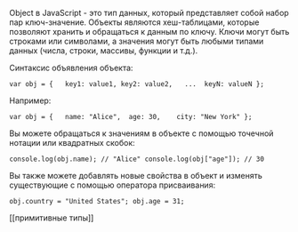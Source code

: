 Object в JavaScript - это тип данных, который представляет собой набор пар ключ-значение. Объекты являются хеш-таблицами, которые позволяют хранить и обращаться к данным по ключу. Ключи могут быть строками или символами, а значения могут быть любыми типами данных (числа, строки, массивы, функции и т.д.).

Синтаксис объявления объекта:


`var obj = {   key1: value1,
						key2: value2,   ... 
						  keyN: valueN };`

Например:

`var obj = {   name: "Alice", 
						age: 30,   
						city: "New York" };`

Вы можете обращаться к значениям в объекте с помощью точечной нотации или квадратных скобок:


`console.log(obj.name); // "Alice" console.log(obj["age"]); // 30`

Вы также можете добавлять новые свойства в объект и изменять существующие с помощью оператора присваивания:


`obj.country = "United States"; obj.age = 31;`

[[примитивные типы]]